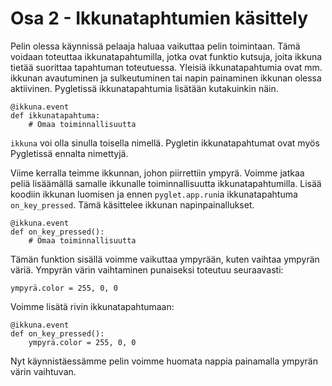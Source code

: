 # Osa 2 - Ikkunataphtumien käsittely
Pelin olessa käynnissä pelaaja haluaa vaikuttaa pelin toimintaan. Tämä voidaan toteuttaa ikkunatapahtumilla, jotka ovat funktio kutsuja, joita ikkuna tietää suorittaa tapahtuman toteutuessa. Yleisiä ikkunatapahtumia ovat mm. ikkunan avautuminen ja sulkeutuminen tai napin painaminen ikkunan olessa aktiivinen. Pygletissä ikkunatapahtumia lisätään kutakuinkin näin.

```Python3
@ikkuna.event
def ikkunatapahtuma:
	# Omaa toiminnallisuutta
```

`ikkuna` voi olla sinulla toisella nimellä. Pygletin ikkunatapahtumat ovat myös Pygletissä ennalta nimettyjä.

Viime kerralla teimme ikkunnan, johon piirrettiin ympyrä. Voimme jatkaa peliä lisäämällä samalle ikkunalle toiminnallisuutta ikkunatapahtumilla. Lisää koodiin ikkunan luomisen ja ennen `pyglet.app.run`ia ikkunatapahtuma `on_key_pressed`. Tämä käsittelee ikkunan napinpainallukset.

```Python3
@ikkuna.event
def on_key_pressed():
	# Omaa toiminnallisuutta
```

Tämän funktion sisällä voimme vaikuttaa ympyrään, kuten vaihtaa ympyrän väriä. Ympyrän värin vaihtaminen punaiseksi toteutuu seuraavasti:

```Python3
ympyrä.color = 255, 0, 0
```

Voimme lisätä rivin ikkunatapahtumaan:

```Python3
@ikkuna.event
def on_key_pressed():
	ympyrä.color = 255, 0, 0
```

Nyt käynnistäessämme pelin voimme huomata nappia painamalla ympyrän värin vaihtuvan.
